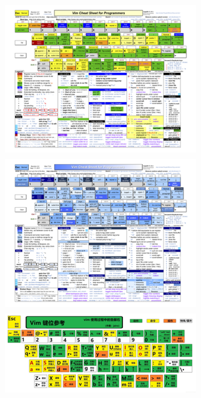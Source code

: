 ![img](0_键盘图.assets/Center.png)



![img](0_键盘图.assets/Center-164821029928531.png)

![img](0_键盘图.assets/watermark,type_ZmFuZ3poZW5naGVpdGk,shadow_10,text_aHR0cHM6Ly9ibG9nLmNzZG4ubmV0L3d3d19oZWxsb3dvcmxkX2NvbQ==,size_16,color_FFFFFF,t_70.jpeg)